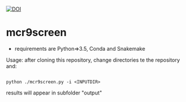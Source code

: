 [![DOI](https://zenodo.org/badge/277541425.svg)](https://zenodo.org/badge/latestdoi/277541425)
# mcr9screen

* requirements are Python=>3.5,  Conda and Snakemake

Usage:
after cloning this repository, change directories te the repository and:
```

python ./mcr9screen.py -i <INPUTDIR> 

```

results will appear in subfolder "output"
